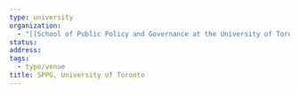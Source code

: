 ```yaml
---
type: university
organization:
  - "[[School of Public Policy and Governance at the University of Toronto]]"
status:
address:
tags:
  - type/venue
title: SPPG, University of Toronto
---
```

